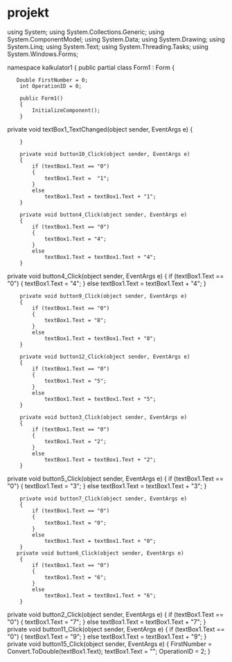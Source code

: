 # projekt
using System;
using System.Collections.Generic;
using System.ComponentModel;
using System.Data;
using System.Drawing;
using System.Linq;
using System.Text;
using System.Threading.Tasks;
using System.Windows.Forms;

namespace kalkulator1
{
    public partial class Form1 : Form
    {

       Double FirstNumber = 0;
        int OperationID = 0;

        public Form1()
        {
            InitializeComponent();
        }
private void textBox1_TextChanged(object sender, EventArgs e)
        {

        }

        private void button10_Click(object sender, EventArgs e)
        {
            if (textBox1.Text == "0")
            {
                textBox1.Text =  "1";
            }
            else
                textBox1.Text = textBox1.Text + "1";
        }

        private void button4_Click(object sender, EventArgs e)
        {
            if (textBox1.Text == "0")
            {
                textBox1.Text = "4";
            }
            else
                textBox1.Text = textBox1.Text + "4";
        }
   private void button4_Click(object sender, EventArgs e)
        {
            if (textBox1.Text == "0")
            {
                textBox1.Text = "4";
            }
            else
                textBox1.Text = textBox1.Text + "4";
        }

        private void button9_Click(object sender, EventArgs e)
        {
            if (textBox1.Text == "0")
            {
                textBox1.Text = "8";
            }
            else
                textBox1.Text = textBox1.Text + "8";
        }

        private void button12_Click(object sender, EventArgs e)
        {
            if (textBox1.Text == "0")
            {
                textBox1.Text = "5";
            }
            else
                textBox1.Text = textBox1.Text + "5";
        }

        private void button3_Click(object sender, EventArgs e)
        {
            if (textBox1.Text == "0")
            {
                textBox1.Text = "2";
            }
            else
                textBox1.Text = textBox1.Text + "2";
        }
private void button5_Click(object sender, EventArgs e)
        {
            if (textBox1.Text == "0")
            {
                textBox1.Text = "3";
            }
            else
                textBox1.Text = textBox1.Text + "3";
        }

        private void button7_Click(object sender, EventArgs e)
        {
            if (textBox1.Text == "0")
            {
                textBox1.Text = "0";
            }
            else
                textBox1.Text = textBox1.Text + "0";
        }
       private void button6_Click(object sender, EventArgs e)
        {
            if (textBox1.Text == "0")
            {
                textBox1.Text = "6";
            }
            else
                textBox1.Text = textBox1.Text + "6";
        }
  private void button2_Click(object sender, EventArgs e)
        {
            if (textBox1.Text == "0")
            {
                textBox1.Text = "7";
            }
            else
                textBox1.Text = textBox1.Text + "7";
        }
   private void button11_Click(object sender, EventArgs e)
        {
            if (textBox1.Text == "0")
            {
                textBox1.Text = "9";
            }
            else
                textBox1.Text = textBox1.Text + "9";
        }
   private void button15_Click(object sender, EventArgs e)
        {
            FirstNumber = Convert.ToDouble(textBox1.Text);
            textBox1.Text = "";
            OperationID = 2;
        }
